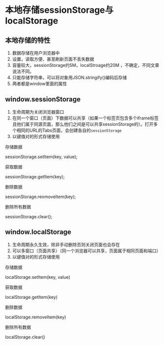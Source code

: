 # 本地存储sessionStorage与localStorage

## 本地存储的特性

1. 数据存储在用户浏览器中
2. 设置，读取方便、甚至刷新页面不丢失数据
3. 容量较大，sessionStorage约5M，localStroage约20M ，不确定，不同文章说法不同。
4. 只能存储字符串，可以将对象用JSON.stringify()编码后存储
5. 两者都是window里面的属性



## window.sessionStorage

1. 生命周期为关闭浏览器窗口
2. 在同一个窗口（页面）下数据可以共享（如果一个标签页包含多个iframe标签且他们属于同源页面，那么他们之间是可以共享sessionStorage的）。打开多个相同的URL的Tabs页面，会创建各自的`sessionStorage`
3. 以键值对的形式存储使用

存储数据

sessionStorage.setItem(key, value);

获取数据

sessionStorage.getItem(key);

删除数据

sessionStorage.reomoveItem(key);

删除所有数据

sessionStorage.clear();



## window.localStorage

1. 生命周期永久生效，除非手动删除否则关闭页面也会存在
2. 可以多窗口（页面共享）（同一个浏览器可以共享，页面属于相同页面和端口）
3. 以键值对的形式存储使用

存储数据

localStorage.setItem(key, value)

获取数据

localStorage.getItem(key)

删除数据

localStorage.removeItem(key)

删除所有数据

localStorage.clear()